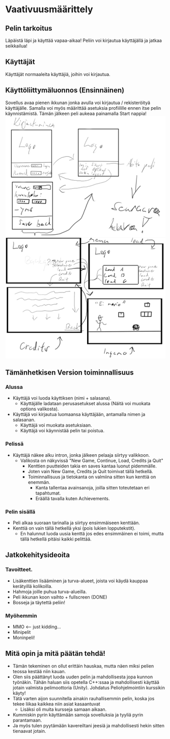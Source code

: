 # Vaativuusmäärittely

## Pelin tarkoitus
Läpäistä läpi ja käyttää vapaa-aikaa! Peliin voi kirjautua käyttäjällä ja jatkaa seikkailua!

## Käyttäjät
Käyttäjät normaaleita käyttäjiä, joihin voi kirjautua.

## Käyttöliittymäluonnos (Ensinnäinen)
Sovellus avaa pienen ikkunan jonka avulla voi kirjautua / rekisteröityä käyttäjälle.
Samalla voi myös määrittää asetuksia profiilille ennen itse pelin käynnistämistä.
Tämän jälkeen peli aukeaa painamalla Start nappia!
![Login](https://github.com/Mirex97/2D-Scroller-otm-harjoitustyo/blob/master/dokumentointi/kuvat/Login.png.png)
![Ingame](https://github.com/Mirex97/2D-Scroller-otm-harjoitustyo/blob/master/dokumentointi/kuvat/Ingame.png)

## Tämänhetkisen Version toiminnallisuus
### Alussa
- Käyttäjä voi luoda käyttiksen (nimi + salasana).
  - Käyttäjälle ladataan perusasetukset alussa (Näitä voi muokata options valikosta).
- Käyttäjä voi kirjautua luomaansa käyttäjään, antamalla nimen ja salasanan.
  - Käyttäjä voi muokata asetuksiaan.
  - Käyttäjä voi käynnistää pelin tai poistua.

### Pelissä
- Käyttäjä näkee alku intron, jonka jälkeen pelaaja siirtyy valikkoon.
  - Valikosta on näkyvissä "New Game, Continue, Load, Credits ja Quit"
    - Kenttien puutteiden takia en saves kantaa luonut pidemmälle.
    - Joten vain New Game, Credits ja Quit toimivat tällä hetkellä.
    - Toiminnallisuus ja tietokanta on valmiina sitten kun kenttiä on enemmän.
      - Kanta tallentaa avainsanoja, joilla sitten toteutetaan eri tapahtumat.
      - Eräällä tavalla kuten Achievements.

### Pelin sisällä
- Peli alkaa suoraan tarinalla ja siirtyy ensimmäiseen kenttään.
- Kenttiä on vain tällä hetkellä yksi (pois lukien lopputekstit).
  - En halunnut luoda uusia kenttä jos edes ensimmäinen ei toimi, mutta tällä hetkellä pitäisi kaikki pelittää.

## Jatkokehitysideoita
### Tavoitteet.
- Lisäkenttien lisääminen ja turva-alueet, joista voi käydä kauppaa kerätyillä kolikoilla.
- Hahmoja joille puhua turva-alueilla.
- Peli ikkunan koon vaihto + fullscreen  (DONE)
- Bosseja ja täytettä peliin!

### Myöhemmin
- MMO <-- just kidding...
- Minipelit
- Moninpeli!

## Mitä opin ja mitä päätän tehdä!
- Tämän tekeminen on ollut erittäin hauskaa, mutta näen miksi pelien teossa kestää niin kauan.
- Olen siis päättänyt luoda uuden pelin ja mahdollisesta jopa kunnon työnäkin. Tähän haluan siis opetella C++:ssaa ja mahdollisesti käyttää jotain valmista pelimoottoria (Unity). Johdatus Peliohjelmointiin kurssikin käyty!
- Tätä varten aijon suunnitella ainakin rauhallisemmin pelin, koska jos tekee liikaa kaikkea niin asiat kasaantuvat
  - Lisäksi oli muita kursseja samaan aikaan.
- Kummiskin pyrin käyttämään samoja sovelluksia ja tyyliä pyrin parantamaan.
- Ja myös tulen pyytämään kavereiltani jeesiä ja mahdollisesti hekin sitten tienaavat jotain.
